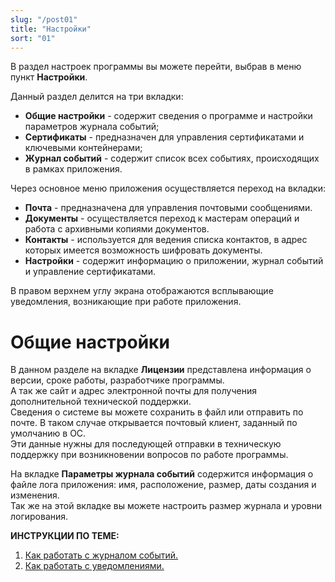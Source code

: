 ```yaml
---
slug: "/post01"
title: "Настройки"
sort: "01"
---
```


В раздел настроек программы вы можете перейти, выбрав в меню пункт **Настройки**.

Данный раздел делится на три вкладки:
- **Общие настройки** - содержит сведения о программе и настройки параметров журнала событий;
- **Сертификаты** - предназначен для управления сертификатами и ключевыми контейнерами;
- **Журнал событий** - содержит список всех событиях, происходящих в рамках приложения.
  
Через основное меню приложения осуществляется переход на вкладки:

- **Почта** - предназначена для управления почтовыми сообщениями.
- **Документы** - осуществляется переход к мастерам операций и работа с архивными копиями документов.
- **Контакты** - используется для ведения списка контактов, в адрес которых имеется возможность шифровать документы.
- **Настройки** - содержит информацию о приложении, журнал событий и управление сертификатами.

В правом верхнем углу экрана отображаются всплывающие уведомления, возникающие при работе приложения.

# Общие настройки

В данном разделе на вкладке **Лицензии** представлена информация о версии,  сроке работы, разработчике программы.  
А так же сайт и адрес электронной почты для получения дополнительной технической поддержки.  
Сведения о системе вы можете сохранить в файл или отправить по почте. В таком случае открывается почтовый клиент, заданный по умолчанию в ОС.    
Эти данные нужны для последующей отправки в техническую поддержку при возникновении вопросов по работе программы.

На вкладке **Параметры журнала событий** содержится информация о файле лога приложения: имя, расположение, размер, даты создания и изменения.  
Так же на этой вкладке вы можете настроить размер журнала и уровни логирования.  

**ИНСТРУКЦИИ ПО ТЕМЕ:**  
1. [Как работать с журналом событий.](https://docs.cryptoarm.ru/06-v3.2-Beta/007-cryptoarm/journal)  
2. [Как работать с уведомлениями.](https://docs.cryptoarm.ru/06-v3.2-Beta/007-cryptoarm/notifications)  